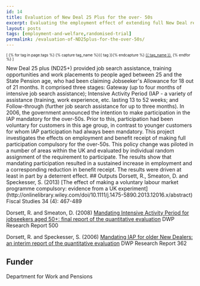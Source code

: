 ```yaml
---
id: 14
title: Evaluation of New Deal 25 Plus for the over- 50s
excerpt: Evaluating the employment effect of extending full New Deal requirements to older JSA claimants 
layout: posts
tags: [employment-and-welfare,randomised-trial]
permalink: /evaluation-of-ND25plus-for-the-over-50s/
---
```

<div>
  <p style="font-size:.7em;">
    [
    {% for tag in page.tags %}
      {% capture tag_name %}{{ tag }}{% endcapture %}
      <a href="/{{ tag_name }}"><nobr>{{ tag_name }}</nobr>&nbsp;</a>
    {% endfor %}
    ]
  </p>
</div>
New Deal 25 plus (ND25+) provided job search assistance, training opportunities and work placements to people aged between 25 and the State Pension age, who had been claiming Jobseeker's Allowance for 18 out of 21 months. It comprised three stages: Gateway (up to four months of intensive job search assistance); Intensive Activity Period (IAP - a variety of assistance (training, work experience, etc. lasting 13 to 52 weeks; and Follow-through (further job search assistance for up to three months).  In 2006, the government announced the intention to make participation in the IAP mandatory for the over-50s. Prior to this, participation had been voluntary for customers in this age group, in contrast to younger customers for whom IAP participation had always been mandatory.  This project investigates the effects on employment and benefit receipt of making full participation compulsory for the over-50s. This policy change was piloted in a number of areas within the UK and evaluated by individual random assignment of the requirement to participate. The results show that mandating participation resulted in a sustained increase in employment and a corresponding reduction in benefit receipt. The results were driven at least in part by a deterrent effect.
## Outputs
Dorsett, R., Smeaton, D. and Speckesser, S. (2013) [The effect of making a voluntary labour market programme compulsory: evidence from a UK experiment](http://onlinelibrary.wiley.com/doi/10.1111/j.1475-5890.2013.12016.x/abstract) Fiscal Studies 34 (4): 467-489

Dorsett, R. and Smeaton, D. (2008) [Mandating Intensive Activity Period for jobseekers aged 50+: final report of the quantitative evaluation](http://webarchive.nationalarchives.gov.uk/20130314010347/http://research.dwp.gov.uk/asd/asd5/rports2007-2008/rrep500.pdf) DWP Research Report 500

Dorsett, R. and Speckesser, S. (2006) [Mandating IAP for older New Dealers: an interim report of the quantitative evaluation](http://webarchive.nationalarchives.gov.uk/20130314010347/http://research.dwp.gov.uk/asd/asd5/rports2005-2006/rrep362.pdf) DWP Research Report 362

## Funder
Department for Work and Pensions
